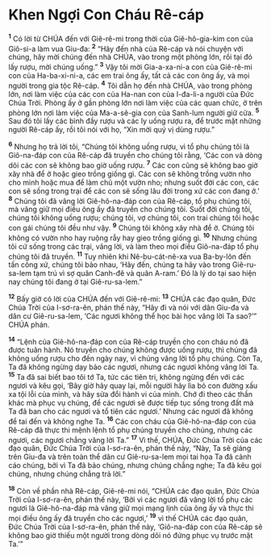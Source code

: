 

# Khen Ngợi Con Cháu Rê-cáp
<sup><b>1</b></sup> Có lời từ CHÚA đến với Giê-rê-mi trong thời của Giê-hô-gia-kim con của Giô-si-a làm vua Giu-đa: <sup><b>2</b></sup> “Hãy đến nhà của Rê-cáp và nói chuyện với chúng, hãy mời chúng đến nhà CHÚA, vào trong một phòng lớn, rồi tại đó lấy rượu, mời chúng uống.” <sup><b>3</b></sup> Vậy tôi mời Gia-a-xa-ni-a con của Giê-rê-mi con của Ha-ba-xi-ni-a, các em trai ông ấy, tất cả các con ông ấy, và mọi người trong gia tộc Rê-cáp. <sup><b>4</b></sup> Tôi dẫn họ đến nhà CHÚA, vào trong phòng lớn, nơi làm việc của các con của Ha-nan con của I-đa-li-a người của Đức Chúa Trời. Phòng ấy ở gần phòng lớn nơi làm việc của các quan chức, ở trên phòng lớn nơi làm việc của Ma-a-sê-gia con của Sanh-lum người giữ cửa. <sup><b>5</b></sup> Sau đó tôi lấy các bình đầy rượu và các ly uống rượu ra, để trước mặt những người Rê-cáp ấy, rồi tôi nói với họ, “Xin mời quý vị dùng rượu.”

<sup><b>6</b></sup> Nhưng họ trả lời tôi, “Chúng tôi không uống rượu, vì tổ phụ chúng tôi là Giô-na-đáp con của Rê-cáp đã truyền cho chúng tôi rằng, ‘Các con và dòng dõi các con sẽ không bao giờ uống rượu. <sup><b>7</b></sup> Các con cũng sẽ không bao giờ xây nhà để ở hoặc gieo trồng giống gì. Các con sẽ không trồng vườn nho cho mình hoặc mua để làm chủ một vườn nho; nhưng suốt đời các con, các con sẽ sống trong trại để các con sẽ sống lâu đời trong xứ các con đang ở.’ <sup><b>8</b></sup> Chúng tôi đã vâng lời Giê-hô-na-đáp con của Rê-cáp, tổ phụ chúng tôi, mà vâng giữ mọi điều ông ấy đã truyền cho chúng tôi. Suốt đời chúng tôi, chúng tôi không uống rượu; chúng tôi, vợ chúng tôi, con trai chúng tôi hoặc con gái chúng tôi đều như vậy. <sup><b>9</b></sup> Chúng tôi không xây nhà để ở. Chúng tôi không có vườn nho hay ruộng rẫy hay gieo trồng giống gì. <sup><b>10</b></sup> Nhưng chúng tôi cứ sống trong các trại, vâng lời, và làm theo mọi điều Giô-na-đáp tổ phụ chúng tôi đã truyền. <sup><b>11</b></sup> Tuy nhiên khi Nê-bu-cát-nê-xa vua Ba-by-lôn đến tấn công xứ, chúng tôi bảo nhau, ‘Hãy đến, chúng ta hãy vào trong Giê-ru-sa-lem tạm trú vì sợ quân Canh-đê và quân A-ram.’ Đó là lý do tại sao hiện nay chúng tôi đang ở tại Giê-ru-sa-lem.”

<sup><b>12</b></sup> Bấy giờ có lời của CHÚA đến với Giê-rê-mi: <sup><b>13</b></sup> CHÚA các đạo quân, Đức Chúa Trời của I-sơ-ra-ên, phán thế này, “Hãy đi và nói với dân Giu-đa và dân cư Giê-ru-sa-lem, ‘Các ngươi không thể học bài học vâng lời Ta sao?’” CHÚA phán.

<sup><b>14</b></sup> “Lệnh của Giê-hô-na-đáp con của Rê-cáp truyền cho con cháu nó đã được tuân hành. Nó truyền cho chúng không được uống rượu, thì chúng đã không uống rượu cho đến ngày nay, vì chúng vâng lời tổ phụ chúng. Còn Ta, Ta đã không ngừng dạy bảo các ngươi, nhưng các ngươi không vâng lời Ta. <sup><b>15</b></sup> Ta đã sai biết bao tôi tớ Ta, tức các tiên tri, không ngừng đến với các ngươi và kêu gọi, ‘Bây giờ hãy quay lại, mỗi người hãy lìa bỏ con đường xấu xa tội lỗi của mình, và hãy sửa đổi hành vi của mình. Chớ đi theo các thần khác mà phục vụ chúng, để các ngươi sẽ được tiếp tục sống trong đất mà Ta đã ban cho các ngươi và tổ tiên các ngươi.’ Nhưng các ngươi đã không để tai đến và không nghe Ta. <sup><b>16</b></sup> Các con cháu của Giê-hô-na-đáp con của Rê-cáp đã thực thi mệnh lệnh tổ phụ chúng truyền cho chúng, nhưng các ngươi, các ngươi chẳng vâng lời Ta.” <sup><b>17</b></sup> Vì thế, CHÚA, Đức Chúa Trời của các đạo quân, Đức Chúa Trời của I-sơ-ra-ên, phán thế này, “Này, Ta sẽ giáng trên Giu-đa và trên toàn thể dân cư Giê-ru-sa-lem mọi tai họa Ta đã cảnh cáo chúng, bởi vì Ta đã bảo chúng, nhưng chúng chẳng nghe; Ta đã kêu gọi chúng, nhưng chúng chẳng trả lời.”

<sup><b>18</b></sup> Còn về phần nhà Rê-cáp, Giê-rê-mi nói, “CHÚA các đạo quân, Đức Chúa Trời của I-sơ-ra-ên, phán thế này, ‘Bởi vì các ngươi đã vâng lời tổ phụ các ngươi là Giê-hô-na-đáp mà vâng giữ mọi mạng lịnh của ông ấy và thực thi mọi điều ông ấy đã truyền cho các ngươi,’ <sup><b>19</b></sup> vì thế CHÚA các đạo quân, Đức Chúa Trời của I-sơ-ra-ên, phán thế này, ‘Giô-na-đáp con của Rê-cáp sẽ không bao giờ thiếu một người trong dòng dõi nó đứng phục vụ trước mặt Ta.’”

